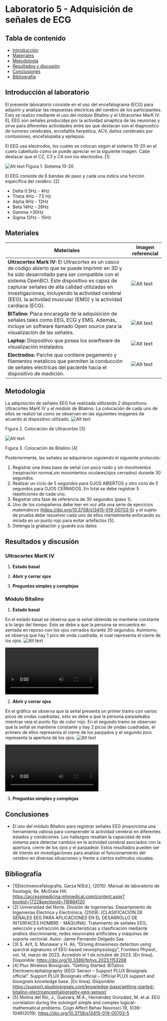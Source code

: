 # Laboratorio 5 - Adquisición de señales de ECG

## Tabla de contenido
- [Introducción](#Introducción_al_laboratorio )
- [Materiales](#Materiales)
- [Metodología](#Metodología)
- [Resultados y discusión](#Resultadosydiscusión)
- [Conclusiones](#Conclusiones) 
- [Bibliografía](#Bibliografía)

## Introducción al laboratorio 
El presente laboratorio consiste en el uso del encefalograma (ECG) para adquirir y analizar las respuestas electricas del cerebro de los participantes. Esto se realizo mediante el uso del módulo Bitalino y el Ultracortex MarK IV. EL EEG son señales producidas por la actividad sinaptica de las neuronas y sirve para diferentes actividades entre las que destacan son el diagnositco de tumores cerebrales, encefalitis herpética, ACV, daños cerebrales por contusiones, encefalopatia y epilepsia.

El EEG usa electrodos, los cuales se colocan según el sistema 10-20 en el cuero cabelludo como se puede apreciar en la siguiente imagen. Cabe destacar que el CZ, C3 y C4 son los electrodos. [1]

![Alt text](Imagenes/m_fer_ch21_fig-21-01.png)
Figura 1. Sistema 10-20

El EEG consiste de 6 bandas de paso y cada una indica una función especifica del cerebro: [2]
- Delta 0.5Hz - 4Hz
- Theta 4Hz - 7.5 Hz
- Alpha 8Hz - 12Hz
- Beta 14Hz - 26Hz
- Gamma >30Hz
- Sigma 12Hz - 15Hz
## Materiales
| Materiales | Imagen referencial | 
|----------|----------|
|**Ultracortex Mark IV:** El Ultracortex es un casco de código abierto que se puede imprimir en 3D y ha sido desarrollado para ser compatible con el sistema OpenBCI. Este dispositivo es capaz de capturar señales de alta calidad utilizadas en investigaciones, incluyendo la actividad cerebral (EEG), la actividad muscular (EMG) y la actividad cardíaca (ECG). | ![Alt text](Imagenes/asdasd.png) | 
| **BITalino:** Placa encaragda de la adquisición de señales tales como EEG, ECG y EMG. Además, incluye un software llamado Open source para la visualización de las señales.    |  ![Alt text](Imagenes/14022-01a.jpg) | 
| **Laptop:** Dispositivo que posea los sowftware de visualización instalados.    |  ![Alt text](<Imagenes/Captura de pantalla 2023-10-01 142448.png>) | 
| **Electrodos:** Parche que contiene pegamento y filamentos metalicos que permiten la conducción de señales electricas del paciente hacia el dispositivo de medición.        |  ![Alt text](Imagenes/gjhj.png)|

## Metodología
La adquisición de señales EEG fue realizada utilizando 2 dispositivos: Ultracortex MarK IV y el módulo de Bitalino. La colocación de cada uno de ellos se realizó tal como se observan en las siguientes imágenes de acuerdo al dispositivo utilizado.
![Alt text](<Imagenes/BITalino/Estado basal/Ultracortex.png>)

Figura 2. Colocación de Ultracortex [3]

![Alt text](<Imagenes/BITalino/Estado basal/Bitalino.png>)

Figura 3. Colocación de Bitalino [4]
  
Posteriormente, las señales se adquirieron siguiendo el siguiente protocolo:
1. Registrar una línea base de señal con poco ruido y sin movimientos (respiración normal,sin movimientos oculares/ojos cerrados) durante 30 segundos.
2. Realizar un ciclo de 5 segundos para OJOS ABIERTOS y otro ciclo de 5 segundos para OJOS CERRADOS. En total se debe registrar 5 repeticiones de cada uno.
3. Registrar otra fase de referencia de 30 segundos (paso 1).
4. Uno de los compañeros debe leer en voz alta una serie de ejercicios matemáticos (https://doi.org/10.3758/s13415-019-00703-5)  y el sujeto de prueba debe resuelver cada uno de ellos mentalmente enfocando su mirada en un punto rojo para evitar artefactos [5].
5. Detenga la grabación y guarde sus datos

## Resultados y discusión
### Ultracortex MarK IV
1. **Estado basal**


2. **Abrir y cerrar ojos**


3. **Preguntas simples y complejas**


    
### Módulo Bitalino
1. **Estado basal**

En el estado basal se observa que la señal obtenida se mantiene constante a lo largo del tiempo. Esto se debe a que la persona se encuentra en sentada en reposo con los ojos cerrados durante 30 segundos. Asimismo, se observa que hay 1 pico de onda cuadrada, el cual representa el cierre de los ojos.
![Alt text](<Imagenes/BITalino/Estado basal/1 Basal_EEG tiempo.png>)

<video src="Videos/Estado%20basal.mp4" controls title="Title"></video>

2. **Abrir y cerrar ojos**

En el gráfico se observa que la señal presenta un primer tramo con varios picos de ondas cuadradas, esto se debe a que la persona parpadeaba mientras veía el punto fijo de color rojo. En el segundo tramo se observan que la señal se mantiene constante y hay 2 picos de ondas cuadradas, el primero de ellos representa el cierre de los parpados y el segundo pico representa la apertura de los ojos.
![Alt text](<Imagenes/BITalino/Estado basal/1 Bitalino-cerrado-abierto.png>)

<video src="Videos/Abrir_cerrar.mp4" controls title="Title"></video>

3. **Preguntas simples y complejas**

## Conclusiones
- El uso del módulo Bitalino para registrar señales EEG proporciona una herramienta valiosa para comprender la actividad cerebral en diferentes estados y condiciones. Los hallazgos resaltan la capacidad de este sistema para detectar cambios en la actividad cerebral asociados con la apertura, cierre de los ojos y el parpadear. Estos resultados pueden ser de interés en investigaciones para analizar el funcionamiento del cerebro en diversas situaciones y frente a ciertos estímulos visuales.


## Bibliografía

- [1]Electroencefalografía. Garza N(Ed.), (2015). Manual de laboratorio de fisiología, 6e. McGraw Hill. https://accessmedicina.mhmedical.com/content.aspx?bookid=1722&sectionid=116884120
- [2] Universidad del Norte. División de Ingenierías. Departamento de Ingenierías Eléctrica y Electrónica. (2009). [CLASIFICACIÓN DE SEÑALES EEG PARA APLICACIONES EN EL DESARROLLO DE INTERFACES HOMBRE - MÁQUINA]. Tratamiento de señales EEG, selección y extracción de características y clasificación mediante análisis discriminante, redes neuronales artificiales y máquinas de soporte vectorial. Autor: Jaime Fernando Delgado Saa
- [3] S. Arif, S. Munawar y H. Ali, “Driving drowsiness detection using spectral signatures of EEG-based neurophysiology”, Frontiers Physiol., vol. 14, marzo de 2023. Accedido el 1 de octubre de 2023. [En línea]. Disponible: https://doi.org/10.3389/fphys.2023.1153268
- [4] Plux Wireless Biosignals. “Getting Started: BITalino Electroencephalography (EEG) Sensor – Support PLUX Biosignals official”. Support PLUX Biosignals official – Official PLUX support and biosignals knowledge base. [En línea]. Disponible: https://support.pluxbiosignals.com/knowledge-base/getting-started-bitalino-electroencephalography-eeg-sensor/
- [5] Molina del Río, J., Guevara, M.A., Hernández González, M. et al. EEG correlation during the solvingof simple and complex logical–mathematical problems. Cogn Affect Behav Neurosci 19, 1036–1046(2019). https://doi.org/10.3758/s13415-019-00703-5
